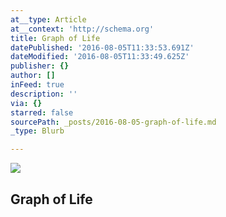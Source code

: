 ```yaml
---
at__type: Article
at__context: 'http://schema.org'
title: Graph of Life
datePublished: '2016-08-05T11:33:53.691Z'
dateModified: '2016-08-05T11:33:49.625Z'
publisher: {}
author: []
inFeed: true
description: ''
via: {}
starred: false
sourcePath: _posts/2016-08-05-graph-of-life.md
_type: Blurb

---
```

<article style=""><img src="https://the-grid-user-content.s3-us-west-2.amazonaws.com/4ab73fdf-2825-4d37-ae77-c7929f885432.jpg" /><h1>Graph of Life</h1></article>